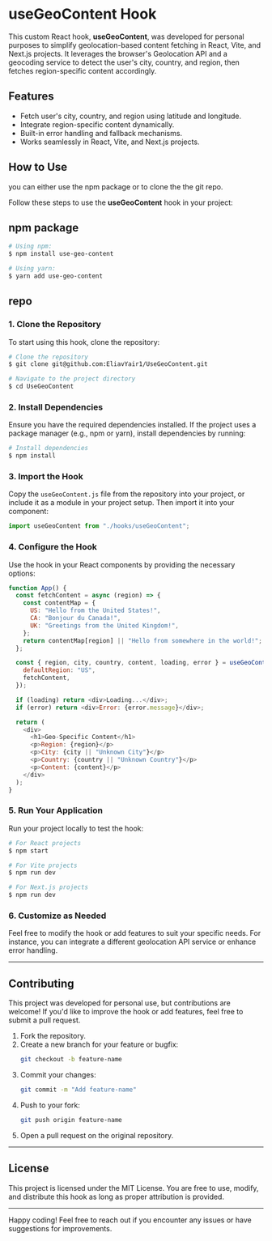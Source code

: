 # useGeoContent Hook

This custom React hook, **useGeoContent**, was developed for personal purposes to simplify geolocation-based content fetching in React, Vite, and Next.js projects. It leverages the browser's Geolocation API and a geocoding service to detect the user's city, country, and region, then fetches region-specific content accordingly.

## Features

- Fetch user's city, country, and region using latitude and longitude.
- Integrate region-specific content dynamically.
- Built-in error handling and fallback mechanisms.
- Works seamlessly in React, Vite, and Next.js projects.



## How to Use

you can either use the npm package or to clone the the git repo.

Follow these steps to use the **useGeoContent** hook in your project:

## npm package

```bash
# Using npm:
$ npm install use-geo-content

# Using yarn:
$ yarn add use-geo-content
```

## repo

### 1. Clone the Repository

To start using this hook, clone the repository:

```bash
# Clone the repository
$ git clone git@github.com:EliavYair1/UseGeoContent.git

# Navigate to the project directory
$ cd UseGeoContent
```

### 2. Install Dependencies

Ensure you have the required dependencies installed. If the project uses a package manager (e.g., npm or yarn), install dependencies by running:

```bash
# Install dependencies
$ npm install
```

### 3. Import the Hook

Copy the `useGeoContent.js` file from the repository into your project, or include it as a module in your project setup. Then import it into your component:

```javascript
import useGeoContent from "./hooks/useGeoContent";
```

### 4. Configure the Hook

Use the hook in your React components by providing the necessary options:

```javascript
function App() {
  const fetchContent = async (region) => {
    const contentMap = {
      US: "Hello from the United States!",
      CA: "Bonjour du Canada!",
      UK: "Greetings from the United Kingdom!",
    };
    return contentMap[region] || "Hello from somewhere in the world!";
  };

  const { region, city, country, content, loading, error } = useGeoContent({
    defaultRegion: "US",
    fetchContent,
  });

  if (loading) return <div>Loading...</div>;
  if (error) return <div>Error: {error.message}</div>;

  return (
    <div>
      <h1>Geo-Specific Content</h1>
      <p>Region: {region}</p>
      <p>City: {city || "Unknown City"}</p>
      <p>Country: {country || "Unknown Country"}</p>
      <p>Content: {content}</p>
    </div>
  );
}
```

### 5. Run Your Application

Run your project locally to test the hook:

```bash
# For React projects
$ npm start

# For Vite projects
$ npm run dev

# For Next.js projects
$ npm run dev
```

### 6. Customize as Needed

Feel free to modify the hook or add features to suit your specific needs. For instance, you can integrate a different geolocation API service or enhance error handling.


---

## Contributing

This project was developed for personal use, but contributions are welcome! If you'd like to improve the hook or add features, feel free to submit a pull request.

1. Fork the repository.
2. Create a new branch for your feature or bugfix:
   ```bash
   git checkout -b feature-name
   ```
3. Commit your changes:
   ```bash
   git commit -m "Add feature-name"
   ```
4. Push to your fork:
   ```bash
   git push origin feature-name
   ```
5. Open a pull request on the original repository.

---

## License

This project is licensed under the MIT License. You are free to use, modify, and distribute this hook as long as proper attribution is provided.

---

Happy coding! Feel free to reach out if you encounter any issues or have suggestions for improvements.
